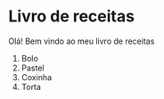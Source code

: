 
# Livro de receitas  #
Olá! Bem vindo ao meu livro de receitas

1. Bolo
2. Pastel
3. Coxinha
4. Torta
